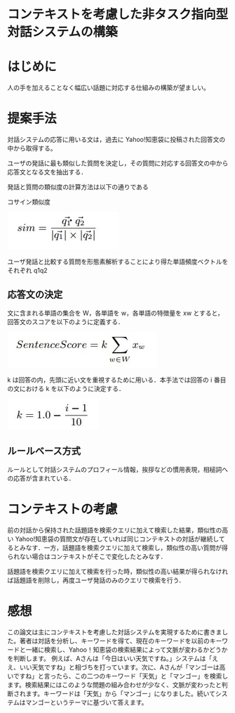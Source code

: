 # コンテキストを考慮した非タスク指向型対話システムの構築

# はじめに

人の手を加えることなく幅広い話題に対応する仕組みの構築が望ましい。

# 提案手法

対話システムの応答に用いる文は，過去に Yahoo!知恵袋に投稿された回答文の中から取得する。

ユーザの発話に最も類似した質問を決定し，その質問に対応する回答文の中から応答文となる文を抽出する．

発話と質問の類似度の計算方法は以下の通りである

コサイン類似度

![202010202222](/image/202010202222.JPG)

ユーザ発話と比較する質問を形態素解析することにより得た単語頻度ベクトルをそれぞれ q1q2

## 応答文の決定

文に含まれる単語の集合を W，各単語を w，各単語の特徴量を xw とすると，回答文のスコアを以下のように定義する．

![202010202223](/image/202010202223.JPG)

k は回答の内，先頭に近い文を重視するために用いる．本手法では回答の i 番目の文における k を以下のように決定する．

![2020102022231](/image/2020102022231.JPG)

## ルールベース方式

ルールとして対話システムのプロフィール情報，挨拶などの慣用表現，相槌詞への応答が含まれている．

# コンテキストの考慮

前の対話から保持された話題語を検索クエリに加えて検索した結果，類似性の高い Yahoo!知恵袋の質問文が存在していれば同じコンテキストの対話が継続してるとみなす．一方，話題語を検索クエリに加えて検索し，類似性の高い質問が得られない場合はコンテキストがそこで変化したとみなす．

話題語を検索クエリに加えて検索を行った時，類似性の高い結果が得られなければ話題語を削除し，再度ユーザ発話のみのクエリで検索を行う．

# 感想

この論文は主にコンテキストを考慮した対話システムを実現するために書きました。著者は対話を分析し、キーワードを得て、現在のキーワードを以前のキーワードと一緒に検索し、Yahoo！知恵袋の検索結果によって文脈が変わるかどうかを判断します。
例えば、Aさんは「今日はいい天気ですね。」システムは「ええ、いい天気ですね」と相づちを打っています。次に、Aさんが「マンゴーは高いですね」と言ったら、この二つのキーワード「天気」と「マンゴー」を検索します。検索結果にはこのような問題の組み合わせが少なく、文脈が変わったと判断されます。キーワードは「天気」から「マンゴー」になりました。続いてシステムはマンゴーというテーマに基づいて答えます。

